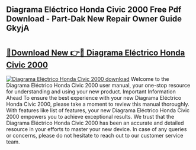## Diagrama Eléctrico Honda Civic 2000 Free Pdf Download - Part-Dak New Repair Owner Guide GkyjA

# <h2><a href="http://dfnvcp.blite.top/?on=Diagrama+El%c3%a9ctrico+Honda+Civic+2000">🔗Download New 👉🔴 Diagrama Eléctrico Honda Civic 2000</a></h2>

[![Diagrama Eléctrico Honda Civic 2000 download](https://i.imgur.com/lujVjoI.png)](http://dfnvcp.blite.top/?on=Diagrama+El%c3%a9ctrico+Honda+Civic+2000)
Welcome to the Diagrama Eléctrico Honda Civic 2000 user manual, your one-stop resource for understanding and using your new product. Important Information Ahead To ensure the best experience with your new Diagrama Eléctrico Honda Civic 2000, please take a moment to review this manual thoroughly. With features like list of features, your new Diagrama Eléctrico Honda Civic 2000 empowers you to achieve exceptional results. We trust that the Diagrama Eléctrico Honda Civic 2000 has been an accurate and detailed resource in your efforts to master your new device. In case of any queries or concerns, please do not hesitate to reach out to our customer service team.

